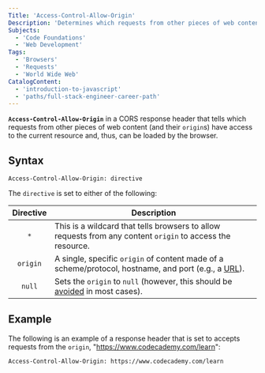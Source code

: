 ```yaml
---
Title: 'Access-Control-Allow-Origin'
Description: 'Determines which requests from other pieces of web content have access to the current resource.'
Subjects:
  - 'Code Foundations'
  - 'Web Development'
Tags:
  - 'Browsers'
  - 'Requests'
  - 'World Wide Web'
CatalogContent:
  - 'introduction-to-javascript'
  - 'paths/full-stack-engineer-career-path'
---
```


**`Access-Control-Allow-Origin`** in a CORS response header that tells which requests from other pieces of web content (and their `origin`s) have access to the current resource and, thus, can be loaded by the browser.

## Syntax

```pseudo
Access-Control-Allow-Origin: directive
```

The `directive` is set to either of the following:

| Directive | Description                                                                                                                                                                           |
| :-------: | ------------------------------------------------------------------------------------------------------------------------------------------------------------------------------------- |
|    `*`    | This is a wildcard that tells browsers to allow requests from any content `origin` to access the resource.                                                                            |
| `origin`  | A single, specific `origin` of content made of a scheme/protocol, hostname, and port (e.g., a [URL](https://www.codecademy.com/resources/docs/general/url)).                          |
|  `null`   | Sets the `origin` to `null` (however, this should be [avoided](https://w3c.github.io/webappsec-cors-for-developers/#avoid-returning-access-control-allow-origin-null) in most cases). |

## Example

The following is an example of a response header that is set to accepts requests from the `origin`, "https://www.codecademy.com/learn":

```shell
Access-Control-Allow-Origin: https://www.codecademy.com/learn
```
